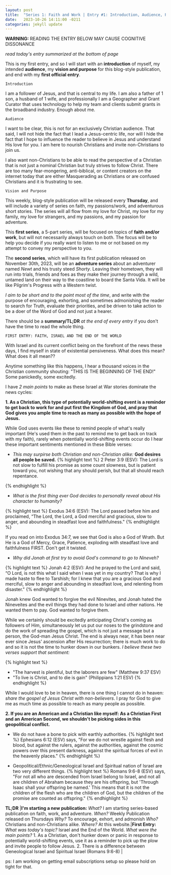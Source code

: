 ```yaml
---
layout: post
title:  "Series 1: Faith and Work | Entry #1: Introduction, Audience, Purpose, and FIRST ENTRY"
date:   2023-10-26 14:11:00 -0211
categories: jekyll update
---
```


__WARNING:__ READING THE ENTRY BELOW MAY CAUSE COGNITIVE DISSONANCE

*read today's entry summarized at the bottom of page*

This is my first entry, and so I will start with an __introduction__ of myself, my intended __audience__, my __vision and purpose__ for this blog-style publication, and end with my __first official entry__.

`Introduction`

I am a follower of Jesus, and that is central to my life. I am also a father of 1 son, a husband of 1 wife, and professionally I am a Geographer and Grant Curator that uses technology to help my team and clients submit grants in the broadband industry. Enough about me.

`Audience`

I want to be clear, this is not for an exclusively Christian audience. That said, I will not hide the fact that I lead a Jesus-centric life, nor will I hide the fact that I hope to influence the reader to believe in Jesus and understand His love for you. I am here to nourish Christians and invite non-Christians to join us.

I also want non-Christians to be able to read the perspective of a Christian that is not just a nominal Christian but truly strives to follow Christ. There are too many fear-mongering, anti-biblical, or content creators on the internet today that are either Masquerading as Christians or are confused Christians and it is frustrating to see.

`Vision and Purpose`

This weekly, blog-style publication will be released every __Thursday__, and will include a variety of series on faith, my passions/work, and adventurous short stories. The series will all flow from my love for Christ, my love for my family, my love for strangers, and my passions, and my passion for adventure.

This __first series__, a 5-part series, will be focused on topics of __faith and/or work__, but will not necessarily always touch on both. The focus will be to help you decide if you really want to listen to me or not based on my attempt to convey my perspective to you.

The __second series__, which will have its first publication released on November 30th, 2023, will be an __adventure series__ about an adventurer named _Newt_ and his trusty steed _Shorty_. Leaving their hometown, they will run into trials, friends and foes as they make their journey through a wild, untamed land on their way to the coastline to board the Santa Vida. It will be like Pilgrim's Progress with a Western twist.

_I aim to be short and to the point most of the time_, and write with the purpose of encouraging, exhorting, and sometimes admonishing the reader to search for Truth, evaluate their priorities, and be driven to take action to be a doer of the Word of God and not just a hearer.

There should be a __summary/TL;DR__ _at the end of every entry_ if you don't have the time to read the whole thing.

`FIRST ENTRY: FAITH, ISRAEL AND THE END OF THE WORLD`

With Israel and its current conflict being on the forefront of the news these days, I find myself in state of existential pensiveness. What does this mean? What does it all mean??

Anytime something like this happens, I hear a thousand voices in the Christian community shouting: "THIS IS THE BEGINNING OF THE END!" Some panickedly, some excitedly.

I have _2 main points_ to make as these Israel at War stories dominate the news cycles:

__1. As a Christian, this type of potentially world-shifting event is a reminder to get back to work for and put first the Kingdom of God, and pray that God gives you ample time to reach as many as possible with the hope of Jesus.__

While God uses events like these to remind people of what's really important (He's used them in the past to remind me to get back on track with my faith), rarely when potentially world-shifting events occur do I hear these important sentiments mentioned in these Bible verses:

- _This may surpirse both Christian and non-Christian alike:_ __God desires all people be saved.__
{% highlight text %}
2 Peter 3:9 (ESV): The Lord is not slow to fulfill his promise as some count
slowness, but is patient toward you, not wishing that any should perish, but that
all should reach repentance.

{% endhighlight %}

- _What is the first thing ever God decides to personally reveal about His character to humanity?_

{% highlight text %}
Exodus 34:6 (ESV): The Lord passed before him and proclaimed, “The Lord, the Lord,
a God merciful and gracious, slow to anger, and abounding in steadfast love and
faithfulness."
{% endhighlight %}

If you read on into Exodus 34:7, we see that God is also a God of Wrath. But He is a God of Mercy, Grace, Patience, exploding with steadfast love and faithfulness FIRST. Don't get it twisted.

- _Why did Jonah at first try to avoid God's command to go to Nineveh?_

{% highlight text %}
Jonah 4:2 (ESV): And he prayed to the Lord and said, “O Lord, is not this what I
said when I was yet in my country? That is why I made haste to flee to Tarshish;
for I knew that you are a gracious God and merciful, slow to anger and abounding in
steadfast love, and relenting from disaster."
{% endhighlight %}

Jonah knew God wanted to forgive the evil Ninevites, and Jonah hated the Nineveites and the evil things they had done to Israel and other nations. He wanted them to pay. God wanted to forgive them.

While we certainly should be excitedly anticipating Christ's coming as followers of Him, simultaneously let us put our noses to the grindstone and do the work of spreading the gospel, which is not just a message but a person, the God-man Jesus Christ. The end is always near, it has been near ever since Jesus' ascension after His resurrection; there is much work to do and so it is not the time to hunker down in our bunkers. *I believe these two verses support that sentiment:*

{% highlight text %}
- "The harvest is plentiful, but the laborers are few" (Matthew 9:37 ESV)
- "To live is Christ, and to die is gain" (Philippians 1:21 ESV)
{% endhighlight %}

While I would love to be in heaven, there is one thing I cannot do in heaven: *share the gospel of Jesus Christ with non-believers*. I pray for God to give me as much time as possible to reach as many people as possible.

__2. If you are an American and a Christian like myself: As a Christian First and an American Second, we shouldn't be picking sides in this geopolitical conflict.__

- We do not have a bone to pick with earthly authorities.
{% highlight text %}
Ephesians 6:12 (ESV) says, "For we do not wrestle against flesh and blood, but
against the rulers, against the authorities, against the cosmic powers over this
present darkness, against the spiritual forces of evil in the heavenly places."
{% endhighlight %}

- Geopolitical/Ethnic/Geneological Israel and Spiritual nation of Israel are two very different things.
{% highlight text %}
Romans 9:6-8 (ESV) says, "For not all who are descended from Israel belong to
Israel, and not all are children of Abraham because they are his offspring,
but 'Through Isaac shall your offspring be named.' This means that it is not the
children of the flesh who are the children of God, but the children of the
promise are counted as offspring."
{% endhighlight %}

__TL;DR__ |__I'm starting a new publication:__ *What?* I am starting series-based publication on faith, work, and adventure. *When?* Weekly Publication released on Thursdays *Why?* To encourage, exhort, and admonish *Who?* Christians and non-Christians alike. *Where?* At this website.|__First Entry:__ *What was today's topic?* Israel and the End of the World. *What were the main points?* 1. As a Christian, don't hunker down or panic in response to potentially world-shifting events, use it as a reminder to pick up the plow and invite people to follow Jesus. 2. There is a difference between Geneological Israel and Spiritual Israel (Romans 9:6-8) |

ps: I am working on getting email subscriptions setup so please hold on tight for that.
